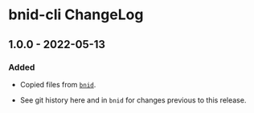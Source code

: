 # bnid-cli ChangeLog

## 1.0.0 - 2022-05-13

### Added
- Copied files from [`bnid`](https://github.com/digitalbazaar/bnid).

- See git history here and in `bnid` for changes previous to this release.
